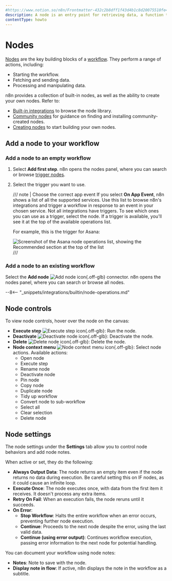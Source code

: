 ```yaml
---
#https://www.notion.so/n8n/Frontmatter-432c2b8dff1f43d4b1c8d20075510fe4
description: A node is an entry point for retrieving data, a function to process data, or an exit for sending data.
contentType: howto
---
```


# Nodes

[Nodes](/glossary.md#node-n8n) are the key building blocks of a [workflow](/glossary.md#workflow-n8n). They perform a range of actions, including:

* Starting the workflow.
* Fetching and sending data.
* Processing and manipulating data.

n8n provides a collection of built-in nodes, as well as the ability to create your own nodes. Refer to:

* [Built-in integrations](/integrations/builtin/node-types.md) to browse the node library.
* [Community nodes](/integrations/community-nodes/installation/index.md) for guidance on finding and installing community-created nodes.
* [Creating nodes](/integrations/creating-nodes/overview.md) to start building your own nodes.


## Add a node to your workflow

### Add a node to an empty workflow

1. Select **Add first step**. n8n opens the nodes panel, where you can search or browse [trigger nodes](/glossary.md#trigger-node-n8n).
2. Select the trigger you want to use.

    /// note | Choose the correct app event
	If you select **On App Event**, n8n shows a list of all the supported services. Use this list to browse n8n's integrations and trigger a workflow in response to an event in your chosen service. Not all integrations have triggers. To see which ones you can use as a trigger, select the node. If a trigger is available, you'll see it at the top of the available operations list.

	For example, this is the trigger for Asana:

	![Screenshot of the Asana node operations list, showing the Recommended section at the top of the list](/_images/workflows/components/nodes/recommended-trigger.png)
	///

### Add a node to an existing workflow

Select the **Add node** <span class="n8n-inline-image">![Add node icon](/_images/try-it-out/add-node-small.png){.off-glb}</span> connector. n8n opens the nodes panel, where you can search or browse all nodes.

--8<-- "_snippets/integrations/builtin/node-operations.md"

## Node controls

To view node controls, hover over the node on the canvas:

* **Execute step** <span class="n8n-inline-image">![Execute step icon](/_images/common-icons/play-node.png){.off-glb}</span>: Run the node.
* **Deactivate** <span class="n8n-inline-image">![Deactivate node icon](/_images/common-icons/power-off.png){.off-glb}</span>: Deactivate the node.
* **Delete** <span class="n8n-inline-image">![Delete node icon](/_images/common-icons/delete-node.png){.off-glb}</span>: Delete the node.
* **Node context menu** <span class="n8n-inline-image">![Node context menu icon](/_images/common-icons/node-context-menu.png){.off-glb}</span>: Select node actions. Available actions:
	* Open node
	* Execute step
	* Rename node
	* Deactivate node
	* Pin node
	* Copy node
	* Duplicate node
	* Tidy up workflow
	* Convert node to sub-workflow
	* Select all
	* Clear selection
	* Delete node

## Node settings

The node settings under the **Settings** tab allow you to control node behaviors and add node notes.

When active or set, they do the following:

* **Always Output Data**: The node returns an empty item even if the node returns no data during execution. Be careful setting this on IF nodes, as it could cause an infinite loop.
* **Execute Once**: The node executes once, with data from the first item it receives. It doesn't process any extra items.
* **Retry On Fail**: When an execution fails, the node reruns until it succeeds. 
* **On Error**: 
    * **Stop Workflow**: Halts the entire workflow when an error occurs, preventing further node execution.
    * **Continue**: Proceeds to the next node despite the error, using the last valid data.
    * **Continue (using error output)**: Continues workflow execution, passing error information to the next node for potential handling.

You can document your workflow using node notes:

* **Notes**: Note to save with the node.
* **Display note in flow**: If active, n8n displays the note in the workflow as a subtitle.
